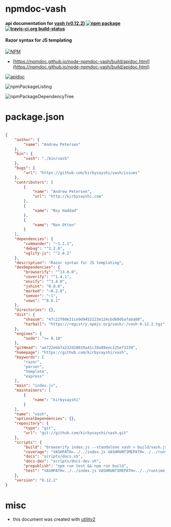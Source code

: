 # npmdoc-vash

#### api documentation for  [vash (v0.12.2)](https://github.com/kirbysayshi/vash)  [![npm package](https://img.shields.io/npm/v/npmdoc-vash.svg?style=flat-square)](https://www.npmjs.org/package/npmdoc-vash) [![travis-ci.org build-status](https://api.travis-ci.org/npmdoc/node-npmdoc-vash.svg)](https://travis-ci.org/npmdoc/node-npmdoc-vash)

#### Razor syntax for JS templating

[![NPM](https://nodei.co/npm/vash.png?downloads=true&downloadRank=true&stars=true)](https://www.npmjs.com/package/vash)

- [https://npmdoc.github.io/node-npmdoc-vash/build/apidoc.html](https://npmdoc.github.io/node-npmdoc-vash/build/apidoc.html)

[![apidoc](https://npmdoc.github.io/node-npmdoc-vash/build/screenCapture.buildCi.browser.%252Ftmp%252Fbuild%252Fapidoc.html.png)](https://npmdoc.github.io/node-npmdoc-vash/build/apidoc.html)

![npmPackageListing](https://npmdoc.github.io/node-npmdoc-vash/build/screenCapture.npmPackageListing.svg)

![npmPackageDependencyTree](https://npmdoc.github.io/node-npmdoc-vash/build/screenCapture.npmPackageDependencyTree.svg)



# package.json

```json

{
    "author": {
        "name": "Andrew Petersen"
    },
    "bin": {
        "vash": "./bin/vash"
    },
    "bugs": {
        "url": "https://github.com/kirbysayshi/vash/issues"
    },
    "contributors": [
        {
            "name": "Andrew Petersen",
            "url": "http://kirbysayshi.com"
        },
        {
            "name": "Roy Haddad"
        },
        {
            "name": "Ron Otten"
        }
    ],
    "dependencies": {
        "commander": "~1.1.1",
        "debug": "^2.2.0",
        "uglify-js": "^2.6.2"
    },
    "description": "Razor syntax for JS templating",
    "devDependencies": {
        "browserify": "^13.0.0",
        "coverify": "^1.4.1",
        "envify": "^3.4.0",
        "jshint": "0.8.0",
        "marked": "~0.2.8",
        "semver": "~1",
        "vows": "^0.8.1"
    },
    "directories": {},
    "dist": {
        "shasum": "47c22f60e21ce9d9452123e124cbd60dbafaba80",
        "tarball": "https://registry.npmjs.org/vash/-/vash-0.12.2.tgz"
    },
    "engines": {
        "node": ">= 0.10"
    },
    "gitHead": "ae722ebb7a232d18029a41c39a89eec125ef3239",
    "homepage": "https://github.com/kirbysayshi/vash",
    "keywords": [
        "razor",
        "parser",
        "template",
        "express"
    ],
    "main": "index.js",
    "maintainers": [
        {
            "name": "kirbysayshi"
        }
    ],
    "name": "vash",
    "optionalDependencies": {},
    "repository": {
        "type": "git",
        "url": "git://github.com/kirbysayshi/vash.git"
    },
    "scripts": {
        "build": "browserify index.js --standalone vash > build/vash.js && browserify --standalone vash runtime.js > build/vash-runtime.js && browserify --standalone vash --external fs --external path lib/helpers/index.js > build/vash-runtime-all.js",
        "coverage": "VASHPATH=../../index.js VASHRUNTIMEPATH=../../runtime.js browserify -t envify -t coverify test/vows/vash.test.js | node | coverify",
        "docs": "scripts/docs.sh",
        "docs-dev": "scripts/docs-dev.sh",
        "prepublish": "npm run test && npm run build",
        "test": "VASHPATH=../../index.js VASHRUNTIMEPATH=../../runtime.js vows test/vows/vash.*.js --spec"
    },
    "version": "0.12.2"
}
```



# misc
- this document was created with [utility2](https://github.com/kaizhu256/node-utility2)
